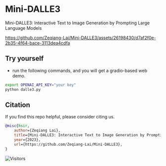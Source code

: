 # Mini-DALLE3

Mini-DALLE3: Interactive Text to Image Generation by Prompting Large Language Models

https://github.com/Zeqiang-Lai/Mini-DALLE3/assets/26198430/d7af2f0e-2b35-4f64-bace-3113dea4cdfa

## Try yourself

- run the following commands, and you will get a gradio-based web demo.

```bash
export OPENAI_API_KEY="your key"
python dalle3.py
```


## Citation

If you find this repo helpful, please consider citing us.

```bibtex
@misc{hsir,
	author={Zeqiang Lai},
	title={Mini-DALLE3: Interactive Text to Image Generation by Prompting Large Language Models},
	year={2023},
	url={https://github.com/Zeqiang-Lai/Mini-DALLE3},
}
```

![Visitors](https://api.visitorbadge.io/api/visitors?path=https%3A%2F%2Fgithub.com%2FZeqiang-Lai%2FMini-DALLE3&countColor=%23263759&style=flat)
